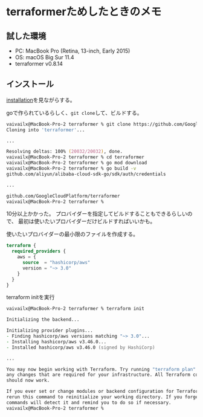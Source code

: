 # terraformerためしたときのメモ

## 試した環境

* PC: MacBook Pro (Retina, 13-inch, Early 2015)
* OS: macOS Big Sur 11.4
* terraformer v0.8.14


## インストール

[installation](https://github.com/GoogleCloudPlatform/terraformer#installation)を見ながらする。

goで作られているらしく、`git clone`して、ビルドする。

```zsh
vaivailx@MacBook-Pro-2 terraformer % git clone https://github.com/GoogleCloudPlatform/terraformer
Cloning into 'terraformer'...

...

Resolving deltas: 100% (20032/20032), done.
vaivailx@MacBook-Pro-2 terraformer % cd terraformer
vaivailx@MacBook-Pro-2 terraformer % go mod download
vaivailx@MacBook-Pro-2 terraformer % go build -v
github.com/aliyun/alibaba-cloud-sdk-go/sdk/auth/credentials

...

github.com/GoogleCloudPlatform/terraformer
vaivailx@MacBook-Pro-2 terraformer %
```

10分以上かかった。
プロバイダーを指定してビルドすることもできるらしいので、
最初は使いたいプロバイダーだけビルドすればいいかも。

使いたいプロバイダーの最小限のファイルを作成する。

```versions.tf
terraform {
  required_providers {
    aws = {
      source  = "hashicorp/aws"
      version = "~> 3.0"
    }
  }
}
```

terraform initを実行

```zsh
vaivailx@MacBook-Pro-2 terraformer % terraform init

Initializing the backend...

Initializing provider plugins...
- Finding hashicorp/aws versions matching "~> 3.0"...
- Installing hashicorp/aws v3.46.0...
- Installed hashicorp/aws v3.46.0 (signed by HashiCorp)

...

You may now begin working with Terraform. Try running "terraform plan" to see
any changes that are required for your infrastructure. All Terraform commands
should now work.

If you ever set or change modules or backend configuration for Terraform,
rerun this command to reinitialize your working directory. If you forget, other
commands will detect it and remind you to do so if necessary.
vaivailx@MacBook-Pro-2 terraformer %
```

